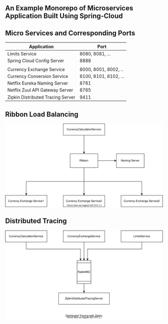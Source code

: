 ## An Example Monorepo of Microservices Application Built Using Spring-Cloud

## Micro Services and Corresponding Ports
|Application|Port|
|--- |--- |
|Limits Service|8080, 8081, ...|
|Spring Cloud Config Server|8888|
|||
|Currency Exchange Service|8000, 8001, 8002, ..|
|Currency Conversion Service|8100, 8101, 8102, ...|
|Netflix Eureka Naming Server|8761|
|Netflix Zuul API Gateway Server|8765|
|Zipkin Distributed Tracing Server|9411|

## Ribbon Load Balancing
![Ribbon Load Balancing](./ribbon_load_balancing.svg)

## Distributed Tracing
![Distributed Tracing](./zipkin_distributed_tracing.svg)



